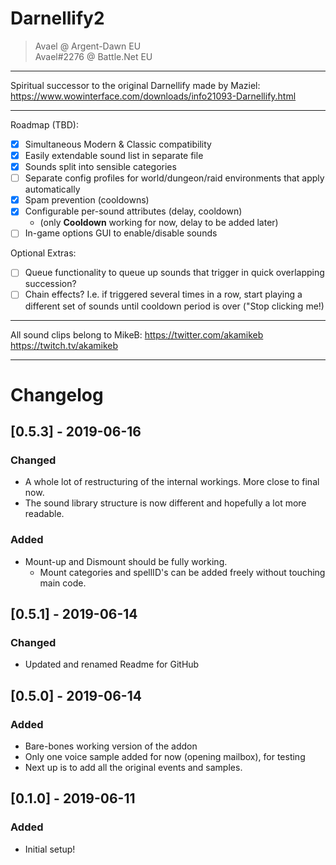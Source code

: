 # Darnellify2

> Avael @ Argent-Dawn EU   
> Avael#2276 @ Battle.Net EU   

-----

Spiritual successor to the original Darnellify made by Maziel:
https://www.wowinterface.com/downloads/info21093-Darnellify.html

-----

Roadmap (TBD):  
- [x] Simultaneous Modern & Classic compatibility
- [x] Easily extendable sound list in separate file
- [x] Sounds split into sensible categories
- [ ] Separate config profiles for world/dungeon/raid environments that apply automatically
- [x] Spam prevention (cooldowns)
- [x] Configurable per-sound attributes (delay, cooldown)
  - (only **Cooldown** working for now, delay to be added later)
- [ ] In-game options GUI to enable/disable sounds

Optional Extras:  
- [ ] Queue functionality to queue up sounds that trigger in quick overlapping succession?
- [ ] Chain effects? I.e. if triggered several times in a row, start playing a different set of sounds until cooldown period is over ("Stop clicking me!)

-----

All sound clips belong to MikeB:
https://twitter.com/akamikeb
https://twitch.tv/akamikeb

-----



# Changelog

## [0.5.3] - 2019-06-16
### Changed
- A whole lot of restructuring of the internal workings. More close to final now.
- The sound library structure is now different and hopefully a lot more readable.
### Added
- Mount-up and Dismount should be fully working.
  + Mount categories and spellID's can be added freely without touching main code.

## [0.5.1] - 2019-06-14
### Changed
- Updated and renamed Readme for GitHub

## [0.5.0] - 2019-06-14
### Added
- Bare-bones working version of the addon
- Only one voice sample added for now (opening mailbox), for testing
- Next up is to add all the original events and samples.


## [0.1.0] - 2019-06-11
### Added
- Initial setup!
